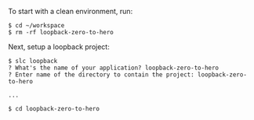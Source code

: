 To start with a clean environment, run:
```
$ cd ~/workspace
$ rm -rf loopback-zero-to-hero
```

Next, setup a loopback project:
```
$ slc loopback
? What's the name of your application? loopback-zero-to-hero
? Enter name of the directory to contain the project: loopback-zero-to-hero

...

$ cd loopback-zero-to-hero
```